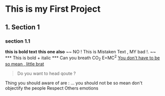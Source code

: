 # This is my First Project 
## 1. Section 1
### section 1.1
**this is bold text**
__this one also__
~~ NO ! This is Mistaken Text , MY bad !. ~~
*** This is bold + italic *** 
Can you breath CO<sub>2</sub>
E=MC<sup>2</sup>
<ins> You don't have to be so mean , little brat </ins>
> Do you want to head qoute ?

Thing you should aware of are :
...
you should not be so mean
don't objectify the people
Respect Others emotions